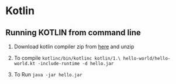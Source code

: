 # Kotlin

## Running KOTLIN from command line

1. Download kotlin compiler zip from [here](https://github.com/JetBrains/kotlin/releases/tag/v2.0.20) and unzip 

2. To compile
`kotlinc/bin/kotlinc kotlin/1.\ hello-world/hello-world.kt -include-runtime -d hello.jar`

3. To Run 
`java -jar hello.jar`

